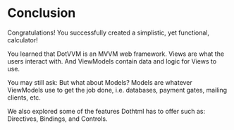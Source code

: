 ﻿---
Title: Conclusion
EmbeddedView:
    Path: /resources/010_calculator/solution/Calculator/Views/Calculator.dothtml
    Dependencies:
        - /resources/010_calculator/solution/Calculator/ViewModels/CalculatorViewModel.cs
Solution: /resources/010_calculator/solution
---

# Conclusion

Congratulations! You successfully created a simplistic, yet functional, calculator!

You learned that DotVVM is an MVVM web framework. Views are what the users interact with. And ViewModels contain data and logic for Views to use. 

You may still ask: But what about Models? Models are whatever ViewModels use to get the job done, i.e. databases, payment gates, mailing clients, etc.

We also explored some of the features Dothtml has to offer such as: Directives, Bindings, and Controls.